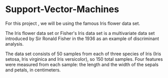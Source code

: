 # Support-Vector-Machines

For this project , we will be using the famous Iris flower data set.

The Iris flower data set or Fisher's Iris data set is a multivariate data set introduced by Sir Ronald Fisher in the 1936 
as an example of discriminant analysis.

The data set consists of 50 samples from each of three species of Iris (Iris setosa, Iris virginica and Iris versicolor), so 150 total samples. Four features were measured from each sample: the length and the width of the sepals and petals, in centimeters.

